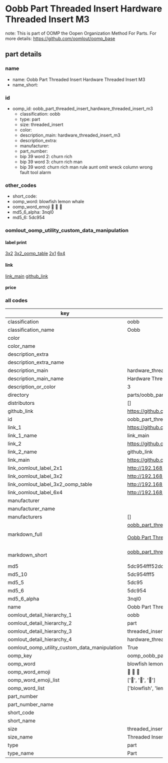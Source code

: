# Oobb Part Threaded Insert Hardware Threaded Insert M3  

note: This is part of OOMP the Oopen Organization Method For Parts. For more details: https://github.com/oomlout/oomp_base

##  part details





### name
* name: Oobb Part Threaded Insert Hardware Threaded Insert M3
* name_short: 
### id
* oomp_id: oobb_part_threaded_insert_hardware_threaded_insert_m3
  * classification: oobb
  * type: part
  * size: threaded_insert
  * color: 
  * description_main: hardware_threaded_insert_m3
  * description_extra: 
  * manufacturer: 
  * part_number: 
  * bip 39 word 2: churn rich
  * bip 39 word 3: churn rich man
  * bip 39 word: churn rich man rule aunt omit wreck column wrong fault tool alarm

### other_codes
* short_code: 
* oomp_word: blowfish lemon whale
* oomp_word_emoji :blowfish: :lemon: :whale:
* md5_6_alpha: 3nql0
* md5_6: 5dc954






### oomlout_oomp_utility_custom_data_manipulation
#### label print
[3x2](http://192.168.1.245:1112/?label=oomp%203nql0)
[3x2_oomp_table](http://192.168.1.107:1112/?label=oomp%203nql0)
[2x1](http://192.168.1.242:1112/?label=oomp%203nql0)
[6x4](http://192.168.1.55:1112/?label=oomp%203nql0)    

#### link

[link_main](https://github.com/oomlout/oomlout_oomp_current_version_messy/tree/main/parts/oobb_part_threaded_insert_hardware_threaded_insert_m3) [github_link](https://github.com/oomlout/oomlout_oomp_part_src/tree/main/parts/oobb_part_threaded_insert_hardware_threaded_insert_m3)                             

#### price







### all codes 
| key | value |  
| --- | --- |  
| classification | oobb |  
| classification_name | Oobb |  
| color |  |  
| color_name |  |  
| description_extra |  |  
| description_extra_name |  |  
| description_main | hardware_threaded_insert_m3 |  
| description_main_name | Hardware Threaded Insert M3 |  
| description_or_color | 3 |  
| directory | parts/oobb_part_threaded_insert_hardware_threaded_insert_m3 |  
| distributors | [] |  
| github_link | https://github.com/oomlout/oomlout_oomp_part_src/tree/main/parts/oobb_part_threaded_insert_hardware_threaded_insert_m3 |  
| id | oobb_part_threaded_insert_hardware_threaded_insert_m3 |  
| link_1 | https://github.com/oomlout/oomlout_oomp_current_version_messy/tree/main/parts/oobb_part_threaded_insert_hardware_threaded_insert_m3 |  
| link_1_name | link_main |  
| link_2 | https://github.com/oomlout/oomlout_oomp_part_src/tree/main/parts/oobb_part_threaded_insert_hardware_threaded_insert_m3 |  
| link_2_name | github_link |  
| link_main | https://github.com/oomlout/oomlout_oomp_current_version_messy/tree/main/parts/oobb_part_threaded_insert_hardware_threaded_insert_m3 |  
| link_oomlout_label_2x1 | http://192.168.1.242:1112/?label=oomp%203nql0 |  
| link_oomlout_label_3x2 | http://192.168.1.245:1112/?label=oomp%203nql0 |  
| link_oomlout_label_3x2_oomp_table | http://192.168.1.107:1112/?label=oomp%203nql0 |  
| link_oomlout_label_6x4 | http://192.168.1.55:1112/?label=oomp%203nql0 |  
| manufacturer |  |  
| manufacturer_name |  |  
| manufacturers | [] |  
| markdown_full | [oobb_part_threaded_insert_hardware_threaded_insert_m3](https://github.com/oomlout/oomlout_oomp_current_version_messy/tree/main/parts/oobb_part_threaded_insert_hardware_threaded_insert_m3)<br>[](https://github.com/oomlout/oomlout_oomp_current_version_messy/tree/main/parts/oobb_part_threaded_insert_hardware_threaded_insert_m3)<br>[Oobb Part Threaded Insert Hardware Threaded Insert M3](https://github.com/oomlout/oomlout_oomp_current_version_messy/tree/main/parts/oobb_part_threaded_insert_hardware_threaded_insert_m3)<br><br> |  
| markdown_short | [oobb_part_threaded_insert_hardware_threaded_insert_m3](https://github.com/oomlout/oomlout_oomp_current_version_messy/tree/main/parts/oobb_part_threaded_insert_hardware_threaded_insert_m3)<br><br> |  
| md5 | 5dc954fff52ddfc66987abd30dae5146 |  
| md5_10 | 5dc954fff5 |  
| md5_5 | 5dc95 |  
| md5_6 | 5dc954 |  
| md5_6_alpha | 3nql0 |  
| name | Oobb Part Threaded Insert Hardware Threaded Insert M3 |  
| oomlout_detail_hierarchy_1 | oobb |  
| oomlout_detail_hierarchy_2 | part |  
| oomlout_detail_hierarchy_3 | threaded_insert |  
| oomlout_detail_hierarchy_4 | hardware_threaded_insert_m3 |  
| oomlout_oomp_utility_custom_data_manipulation | True |  
| oomp_key | oomp_oobb_part_threaded_insert_hardware_threaded_insert_m3 |  
| oomp_word | blowfish lemon whale |  
| oomp_word_emoji | :blowfish: :lemon: :whale: |  
| oomp_word_emoji_list | [':blowfish:', ':lemon:', ':whale:'] |  
| oomp_word_list | ['blowfish', 'lemon', 'whale'] |  
| part_number |  |  
| part_number_name |  |  
| short_code |  |  
| short_name |  |  
| size | threaded_insert |  
| size_name | Threaded Insert |  
| type | part |  
| type_name | Part |  
